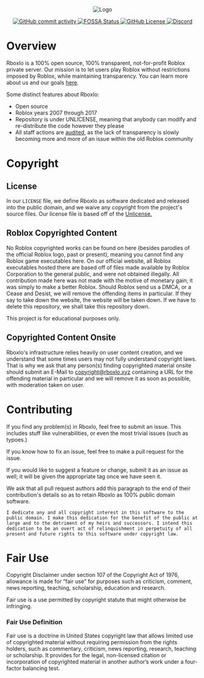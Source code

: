 <p align="center"><img src="https://github.com/lighterlightbulb/Rboxlo/raw/master/assets/banner.png" alt="Logo"></p>

<p align="center">

<a href="https://github.com/lighterlightbulb/Rboxlo/commits/master">
	<img src="https://img.shields.io/github/commit-activity/m/lighterlightbulb/Rboxlo" alt="GitHub commit activity">
</a>

<a href="https://app.fossa.io/projects/git%2Bgithub.com%2Flighterlightbulb%2FRboxlo?ref=badge_shield">
	<img src="https://app.fossa.io/api/projects/git%2Bgithub.com%2Flighterlightbulb%2FRboxlo.svg?type=shield" alt="FOSSA Status">
</a>

<a href="https://github.com/lighterlightbulb/Rboxlo/blob/master/LICENSE">
	<img src="https://img.shields.io/github/license/lighterlightbulb/Rboxlo" alt="GitHub License">
</a>

<a href="https://discordapp.com/widget?id=697904229372788807">
	<img src="https://img.shields.io/discord/697904229372788807?logo=discord" alt="Discord">
</a>

</p>

# Overview

Rboxlo is a 100% open source, 100% transparent, not-for-profit Roblox private server. Our mission is to let users play Roblox without restrictions imposed by Roblox, while maintaining transparency. You can learn more about us and our goals [here](https://www.rboxlo.xyz/about/mission).

Some distinct features about Rboxlo:
 - Open source
 - Roblox years 2007 through 2017
 - Repository is under UNLICENSE, meaning that anybody can modify and re-distribute the code however they please
 - All staff actions are [audited](https://www.rboxlo.xyz/audits/), as the lack of transparency is slowly becoming more and more of an issue within the old Roblox community

# Copyright

## License
In our `LICENSE` file, we define Rboxlo as software dedicated and released into the public domain, and we waive any copyright from the project's source files. Our license file is based off of the [Unlicense.](https://unlicense.org/)

## Roblox Copyrighted Content
No Roblox copyrighted works can be found on here (besides parodies of the official Roblox logo, past or present), meaning you cannot find any Roblox game executables here. On our official website, all Roblox executables hosted there are based off of files made available by Roblox Corporation to the general public, and were not obtained illegally. All contribution made here was not made with the motive of monetary gain; it was simply to make a better Roblox. Should Roblox send us a DMCA, or a Cease and Desist, we will remove the offending items in particular. If they say to take down the website, the website will be taken down. If we have to delete this repository, we shall take this repository down.

This project is for educational purposes only.

## Copyrighted Content Onsite
Rboxlo's infrastructure relies heavily on user content creation, and we understand that some times users may not fully understand copyright laws. That is why we ask that any person(s) finding copyrighted material onsite should submit an E-Mail to copyright@rboxlo.xyz containing a URL for the offending material in particular and we will remove it as soon as possible, with moderation taken on user.

# Contributing

If you find any problem(s) in Rboxlo, feel free to submit an issue. This includes stuff like vulnerabilities, or even the most trivial issues (such as typoes.)

If you know how to fix an issue, feel free to make a pull request for the issue.

If you would like to suggest a feature or change, submit it as an issue as well; it will be given the appropriate tag once we have seen it.

We ask that all pull request authors add this paragraph to the end of their contribution's details so as to retain Rboxlo as 100% public domain software.

```
I dedicate any and all copyright interest in this software to the
public domain. I make this dedication for the benefit of the public at
large and to the detriment of my heirs and successors. I intend this
dedication to be an overt act of relinquishment in perpetuity of all
present and future rights to this software under copyright law.
```

# Fair Use

Copyright Disclaimer under section 107 of the Copyright Act of 1976, allowance is made for “fair use” for purposes such as criticism, comment, news reporting, teaching, scholarship, education and research.

Fair use is a use permitted by copyright statute that might otherwise be infringing.

### Fair Use Definition

Fair use is a doctrine in United States copyright law that allows limited use of copyrighted material without requiring permission from the rights holders, such as commentary, criticism, news reporting, research, teaching or scholarship. It provides for the legal, non-licensed citation or incorporation of copyrighted material in another author’s work under a four-factor balancing test.